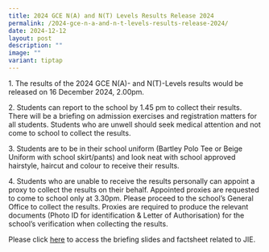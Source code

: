 ```yaml
---
title: 2024 GCE N(A) and N(T) Levels Results Release 2024
permalink: /2024-gce-n-a-and-n-t-levels-results-release-2024/
date: 2024-12-12
layout: post
description: ""
image: ""
variant: tiptap
---
```

<p>1. The results of the 2024 GCE N(A)- and N(T)-Levels results would be
released on 16 December 2024, 2.00pm.</p>
<p>2. Students can report to the school by 1.45 pm to collect their results.
There will be a briefing on admission exercises and registration matters
for all students. Students who are unwell should seek medical attention
and not come to school to collect the results.</p>
<p>3. Students are to be in their school uniform (Bartley Polo Tee or Beige
Uniform with school skirt/pants) and look neat with school approved hairstyle,
haircut and colour to receive their results.</p>
<p>4. Students who are unable to receive the results personally can appoint
a proxy to collect the results on their behalf. Appointed proxies are requested
to come to school only at 3.30pm. Please proceed to the school’s General
Office to collect the results. Proxies are required to produce the relevant
documents (Photo ID for identification &amp; Letter of Authorisation) for
the school’s verification when collecting the results.</p>
<p>Please click <a href="https://drive.google.com/drive/folders/1Mdp195747nBabyE72Zl8L97qkW1K0-Gq?usp=drive_link" rel="noopener nofollow" target="_blank">here</a> to
access the briefing slides and factsheet related to JIE.</p>